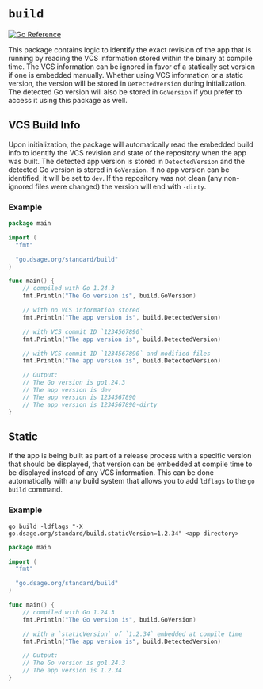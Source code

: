 # `build`
[![Go Reference](https://pkg.go.dev/badge/go.dsage.org/standard/build.svg)][1]

This package contains logic to identify the exact revision of the app that is running by reading the VCS information
stored within the binary at compile time. The VCS information can be ignored in favor of a statically set version if one
is embedded manually. Whether using VCS information or a static version, the version will be stored in `DetectedVersion`
during initialization. The detected Go version will also be stored in `GoVersion` if you prefer to access it using this
package as well.

## VCS Build Info
Upon initialization, the package will automatically read the embedded build info to identify the VCS revision and state
of the repository when the app was built. The detected app version is stored in `DetectedVersion` and the detected Go
version is stored in `GoVersion`. If no app version can be identified, it will be set to `dev`. If the repository was
not clean (any non-ignored files were changed) the version will end with `-dirty`.

### Example
```go
package main

import (
  "fmt"

  "go.dsage.org/standard/build"
)

func main() {
	// compiled with Go 1.24.3
	fmt.Println("The Go version is", build.GoVersion)

	// with no VCS information stored
	fmt.Println("The app version is", build.DetectedVersion)

	// with VCS commit ID `1234567890`
	fmt.Println("The app version is", build.DetectedVersion)

	// with VCS commit ID `1234567890` and modified files
	fmt.Println("The app version is", build.DetectedVersion)

	// Output:
	// The Go version is go1.24.3
	// The app version is dev
	// The app version is 1234567890
	// The app version is 1234567890-dirty
}
```

## Static
If the app is being built as part of a release process with a specific version that should be displayed, that version
can be embedded at compile time to be displayed instead of any VCS information. This can be done automatically with any
build system that allows you to add `ldflags` to the `go build` command.

### Example
```shell
go build -ldflags "-X go.dsage.org/standard/build.staticVersion=1.2.34" <app directory>
```
```go
package main

import (
  "fmt"

  "go.dsage.org/standard/build"
)

func main() {
	// compiled with Go 1.24.3
	fmt.Println("The Go version is", build.GoVersion)

	// with a `staticVersion` of `1.2.34` embedded at compile time
	fmt.Println("The app version is", build.DetectedVersion)

	// Output:
	// The Go version is go1.24.3
	// The app version is 1.2.34
}
```

[1]: https://pkg.go.dev/go.dsage.org/standard/build
